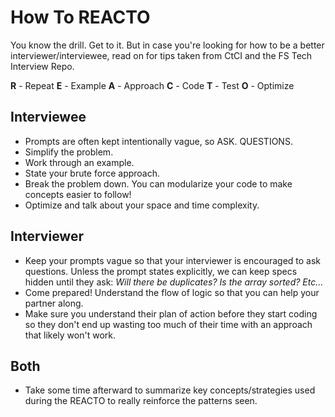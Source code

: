 # How To REACTO

You know the drill. Get to it. But in case you're looking for how to be a better interviewer/interviewee, read on for tips taken from CtCI and the FS Tech Interview Repo.

**R** - Repeat
**E** - Example
**A** - Approach
**C** - Code
**T** - Test
**O** - Optimize

## Interviewee

- Prompts are often kept intentionally vague, so ASK. QUESTIONS.
- Simplify the problem.
- Work through an example.
- State your brute force approach.
- Break the problem down. You can modularize your code to make concepts easier to follow!
- Optimize and talk about your space and time complexity.

## Interviewer

- Keep your prompts vague so that your interviewer is encouraged to ask questions. Unless the prompt states explicitly, we can keep specs hidden until they ask: _Will there be duplicates? Is the array sorted? Etc..._
- Come prepared! Understand the flow of logic so that you can help your partner along.
- Make sure you understand their plan of action before they start coding so they don't end up wasting too much of their time with an approach that likely won't work.

## Both

- Take some time afterward to summarize key concepts/strategies used during the REACTO to really reinforce the patterns seen.
